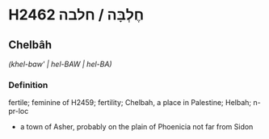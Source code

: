 # H2462 חֶלְבָּה / חלבה

## Chelbâh

_(khel-baw' | hel-BAW | hel-BA)_

### Definition

fertile; feminine of H2459; fertility; Chelbah, a place in Palestine; Helbah; n-pr-loc

- a town of Asher, probably on the plain of Phoenicia not far from Sidon

